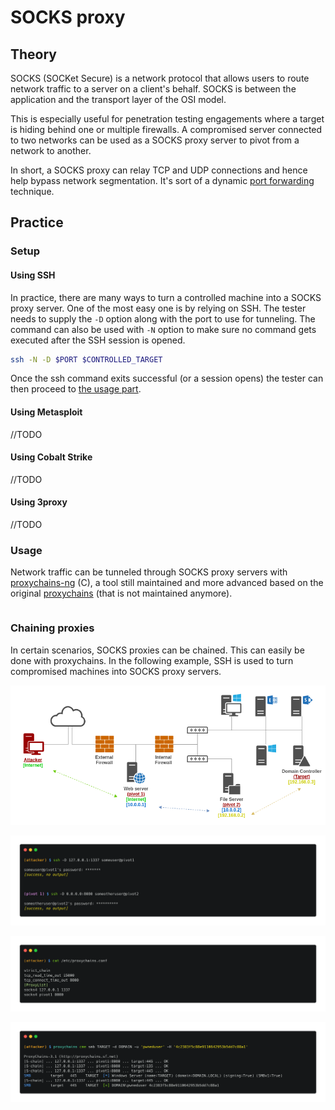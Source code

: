 # SOCKS proxy

## Theory

SOCKS \(SOCKet Secure\) is a network protocol that allows users to route network traffic to a server on a client's behalf. SOCKS is between the application and the transport layer of the OSI model.

This is especially useful for penetration testing engagements where a target is hiding behind one or multiple firewalls. A compromised server connected to two networks can be used as a SOCKS proxy server to pivot from a network to another.

In short, a SOCKS proxy can relay TCP and UDP connections and hence help bypass network segmentation. It's sort of a dynamic [port forwarding](port-forwarding.md) technique.

## Practice

### Setup

#### Using SSH

In practice, there are many ways to turn a controlled machine into a SOCKS proxy server. One of the most easy one is by relying on SSH. The tester needs to supply the `-D` option along with the port to use for tunneling. The command can also be used with `-N` option to make sure no command gets executed after the SSH session is opened.

```bash
ssh -N -D $PORT $CONTROLLED_TARGET
```

Once the ssh command exits successful \(or a session opens\) the tester can then proceed to [the usage part](socks-proxy.md#usage). 

#### Using Metasploit

//TODO

#### Using Cobalt Strike

//TODO

#### Using 3proxy

//TODO

### Usage

Network traffic can be tunneled through SOCKS proxy servers with [proxychains-ng](https://github.com/rofl0r/proxychains-ng) \(C\), a tool still maintained and more advanced based on the original [proxychains](https://github.com/haad/proxychains) \(that is not maintained anymore\).

```bash

```

### Chaining proxies

In certain scenarios, SOCKS proxies can be chained. This can easily be done with proxychains. In the following example, SSH is used to turn compromised machines into SOCKS proxy servers.

![](../../.gitbook/assets/multi-socks-pivoting.png)

![](../../.gitbook/assets/carbon-3-%20%281%29.png)

![](../../.gitbook/assets/carbon-1-%20%281%29.png)

![](../../.gitbook/assets/carbon-2-%20%281%29.png)

